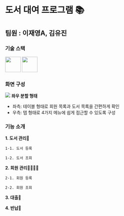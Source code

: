 # 도서 대여 프로그램 📚
 팀원 : 이재영A, 김유진
---
### 기술 스택
<img height="50" src="https://img.shields.io/badge/c++-00599C?style-flat&logo=C++&logoColor=white"/> <img height="50" src="https://img.shields.io/badge/Qt-41CD52?style=flat&logo=Qt&logoColor=white"/> 

### 화면 구성
<img src="https://github.com/user-attachments/assets/8527811e-2cde-43a7-8f7b-b3a7cea96f15"/>
<b>좌우 분할 형태</b>

* 좌측: 테이블 형태로 회원 목록과 도서 목록을 간편하게 확인
* 우측: 탭 형태로 4가지 메뉴에 쉽게 접근할 수 있도록 구성

### 기능 소개

**1. 도서 관리📖**

    1-1. 도서 등록

    1-2. 도서 조회


**2. 회원 관리👨‍👩‍👧‍👦**

    2-1. 회원 등록

    2-2. 회원 조회


**3. 대출📗** 


**4. 반납📘**
